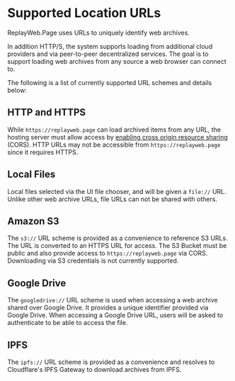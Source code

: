 # Supported Location URLs

ReplayWeb.Page uses URLs to uniquely identify web archives.

In addition HTTP/S, the system supports loading from additional cloud providers and via peer-to-peer decentralized services. The goal is to support loading web archives from any source a web browser can connect to.

The following is a list of currently supported URL schemes and details below:

## HTTP and HTTPS

While `https://replayweb.page` can load archived items from any URL, the hosting server must allow access by [enabling cross origin resource sharing](/develop/cors-settings) (CORS). HTTP URLs may not be accessible from `https://replayweb.page` since it requires HTTPS.

## Local Files

Local files selected via the UI file chooser, and will be given a `file://` URL. Unlike other web archive URLs, file URLs can not be shared with others.

## Amazon S3

The `s3://` URL scheme is provided as a convenience to reference S3 URLs. The URL is converted to an HTTPS URL for access. The S3 Bucket must be public and also provide access to `https://replayweb.page` via CORS. Downloading via S3 credentials is not currently supported.

## Google Drive 

The `googledrive://` URL scheme is used when accessing a web archive shared over Google Drive. It provides a unique identifier provided via Google Drive. When accessing a Google Drive URL, users will be asked to authenticate to be able to access the file.

## IPFS

The `ipfs://` URL scheme is provided as a convenience and resolves to Cloudflare's IPFS Gateway to download archives from IPFS.

